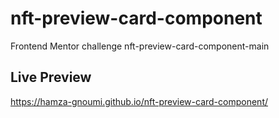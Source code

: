 # nft-preview-card-component
Frontend Mentor challenge nft-preview-card-component-main
## Live Preview
https://hamza-gnoumi.github.io/nft-preview-card-component/
